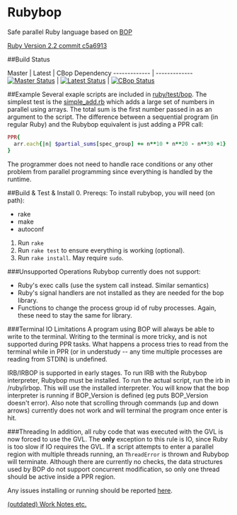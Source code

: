 # Rubybop
Safe parallel Ruby language based on [BOP](http://roclocality.org/2015/05/17/rubybop-introduction/)

[Ruby Version 2.2 commit c5a6913](https://github.com/ruby/ruby/tree/c5a691323201ace5f5299b6914c8e1709918c521)

##Build Status

Master  | Latest | CBop Dependency
------------- | -------------
[![Master Status](https://travis-ci.org/bop-langs/rubybop.svg?branch=master)](https://travis-ci.org/bop-langs/rubybop)  | [![Latest Status](https://travis-ci.org/bop-langs/rubybop.svg)](https://travis-ci.org/bop-langs/rubybop) | [![CBop Status](https://travis-ci.org/bop-langs/cbop.svg?branch=master)](https://travis-ci.org/bop-langs/cbop)

##Example
Several exaple scripts are included in [ruby/test/bop](/ruby/test/bop). The simplest test is the [simple_add.rb](/ruby/test/bop/simple_add.rb) which adds a large set of numbers in parallel using arrays. The total sum is the first number passed in as an argument to the script. The difference between a sequential program (in regular Ruby) and the Rubybop equivalent is just adding a PPR call:
```ruby
PPR{
  arr.each{|n| $partial_sums[spec_group] += n**10 * n**20 - n**30 +1}
}
```
The programmer does not need to handle race conditions or any other problem from parallel programming since everything is handled by the runtime.

##Build & Test & Install
0. Prereqs: To install rubybop, you will need (on path):
  * rake
  * make
  * autoconf
1. Run `rake`
2. Run `rake test` to ensure everything is working (optional).
3. Run `rake install`. May require `sudo`.

###Unsupported Operations
Rubybop currently does not support:
- Ruby's exec calls (use the system call instead. Similar semantics)
- Ruby's signal handlers are not installed as they are needed for the bop library.
- Functions to change the process group id of ruby processes. Again, these need to stay the same for library.

###Terminal IO Limitations
A program using BOP will always be able to write to the terminal. Writing to the terminal is more tricky, and is not supported during PPR tasks. What happens a process tries to read from the terminal while in PPR (or in understudy -- any time multiple processes are reading from STDIN) is undefined.

IRB/IRBOP is supported in early stages. To run IRB with the Rubybop interpreter, Rubybop must be installed. To run the actual script, run the irb in <repo>/ruby/irbop. This will use the installed interpreter. You will know that the bop interpreter is running if BOP_Version is defined (eg puts BOP_Version doesn't error). Also note that scrolling through commands (up and down arrows) currently does not work and will terminal the program once enter is hit.


###Threading
In addition, all ruby code that was executed with the GVL is now forced to use the GVL. The __only__ exception to this rule is IO, since Ruby is too slow if IO requires the GVL. If a script attempts to enter a parallel region with multiple threads running, an `ThreadError` is thrown and Rubybop will terminate. Although there are currently no checks, the data structures used by BOP do not support concurrent modification, so only one thread should be active inside a PPR region.



Any issues installing or running should be reported [here](https://github.com/dcompiler/rubybop/issues).

[(outdated) Work Notes etc.](https://docs.google.com/document/d/1qkXeVAgK56vHWjxyXntOxC4MxRF4oelftWkvHx1V8eM/edit?usp=sharing)
